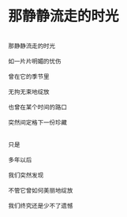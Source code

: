 # 那静静流走的时光

```

那静静流走的时光

如一片片明媚的忧伤

曾在它的季节里

无拘无束地绽放

也曾在某个时间的路口

突然间定格下一份珍藏


只是

多年以后

我们突然发现

不管它曾如何美丽地绽放

我们终究还是少不了遗憾

```
